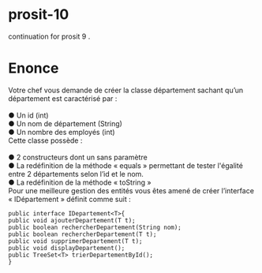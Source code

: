 # prosit-10
continuation for prosit 9 .
# Enonce
Votre chef vous demande de créer la classe département sachant qu’un  département est caractérisé par :  
<br>● Un id (int) 
<br>● Un nom de département (String) 
<br>● Un nombre des employés (int) 
<br>Cette classe possède :  
<br>● 2 constructeurs dont un sans paramètre 
<br>● La redéfinition de la méthode « equals » permettant de tester l'égalité entre 2  départements selon l’id et le nom. 
<br>● La redéfinition de la méthode « toString » 
<br>Pour une meilleure gestion des entités vous êtes amené de créer l’interface  « IDépartement » définit comme suit :  
```
public interface IDepartement<T>{  
public void ajouterDepartement(T t);  
public boolean rechercherDepartement(String nom);  
public boolean rechercherDepartement(T t);  
public void supprimerDepartement(T t);  
public void displayDepartement(); 
public TreeSet<T> trierDepartementById(); 
}
```
